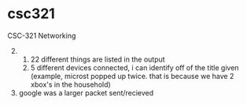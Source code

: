 # csc321
CSC-321 Networking

2.
    1. 22 different things are listed in the output 
    2. 5 different devices connected, i can identify off of the title given (example, microst popped up twice. that is because we have 2 xbox's in the household)
3. google was a larger packet sent/recieved
 
